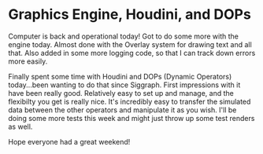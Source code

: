 # Graphics Engine, Houdini, and DOPs


Computer is back and operational today! Got to do some more with the engine today. Almost done with the Overlay system for drawing text and all that. Also added in some more logging code, so that I can track down errors more easily.

Finally spent some time with Houdini and DOPs (Dynamic Operators) today...been wanting to do that since Siggraph. First impressions with it have been really good. Relatively easy to set up and manage, and the flexibilty you get is really nice. It's incredibly easy to transfer the simulated data between the other operators and manipulate it as you wish. I'll be doing some more tests this week and might just throw up some test renders as well.

Hope everyone had a great weekend!

